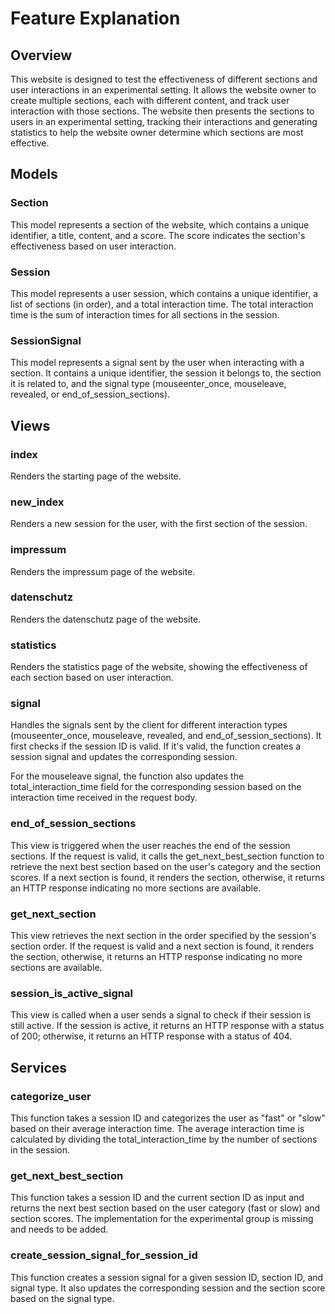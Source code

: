# Feature Explanation

## Overview

This website is designed to test the effectiveness of different sections and user interactions in an experimental setting. It allows the website owner to create multiple sections, each with different content, and track user interaction with those sections. The website then presents the sections to users in an experimental setting, tracking their interactions and generating statistics to help the website owner determine which sections are most effective.

## Models

### Section

This model represents a section of the website, which contains a unique identifier, a title, content, and a score. The score indicates the section's effectiveness based on user interaction.

### Session

This model represents a user session, which contains a unique identifier, a list of sections (in order), and a total interaction time. The total interaction time is the sum of interaction times for all sections in the session.

### SessionSignal

This model represents a signal sent by the user when interacting with a section. It contains a unique identifier, the session it belongs to, the section it is related to, and the signal type (mouseenter_once, mouseleave, revealed, or end_of_session_sections).

## Views

### index

Renders the starting page of the website.

### new_index

Renders a new session for the user, with the first section of the session.

### impressum

Renders the impressum page of the website.

### datenschutz

Renders the datenschutz page of the website.

### statistics

Renders the statistics page of the website, showing the effectiveness of each section based on user interaction.

### signal

Handles the signals sent by the client for different interaction types (mouseenter_once, mouseleave, revealed, and end_of_session_sections). It first checks if the session ID is valid. If it's valid, the function creates a session signal and updates the corresponding session.

For the mouseleave signal, the function also updates the total_interaction_time field for the corresponding session based on the interaction time received in the request body.

### end_of_session_sections

This view is triggered when the user reaches the end of the session sections. If the request is valid, it calls the get_next_best_section function to retrieve the next best section based on the user's category and the section scores. If a next section is found, it renders the section, otherwise, it returns an HTTP response indicating no more sections are available.

### get_next_section

This view retrieves the next section in the order specified by the session's section order. If the request is valid and a next section is found, it renders the section, otherwise, it returns an HTTP response indicating no more sections are available.

### session_is_active_signal

This view is called when a user sends a signal to check if their session is still active. If the session is active, it returns an HTTP response with a status of 200; otherwise, it returns an HTTP response with a status of 404.

## Services

### categorize_user

This function takes a session ID and categorizes the user as "fast" or "slow" based on their average interaction time. The average interaction time is calculated by dividing the total_interaction_time by the number of sections in the session.

### get_next_best_section

This function takes a session ID and the current section ID as input and returns the next best section based on the user category (fast or slow) and section scores. The implementation for the experimental group is missing and needs to be added.

### create_session_signal_for_session_id

This function creates a session signal for a given session ID, section ID, and signal type. It also updates the corresponding session and the section score based on the signal type.